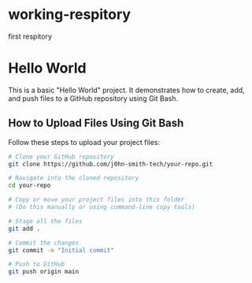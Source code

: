 # working-respitory
first respitory

# Hello World

This is a basic "Hello World" project. It demonstrates how to create, add, and push files to a GitHub repository using Git Bash.

## How to Upload Files Using Git Bash

Follow these steps to upload your project files:

```bash
# Clone your GitHub repository
git clone https://github.com/j0hn-smith-tech/your-repo.git

# Navigate into the cloned repository
cd your-repo

# Copy or move your project files into this folder
# (Do this manually or using command-line copy tools)

# Stage all the files
git add .

# Commit the changes
git commit -m "Initial commit"

# Push to GitHub
git push origin main
